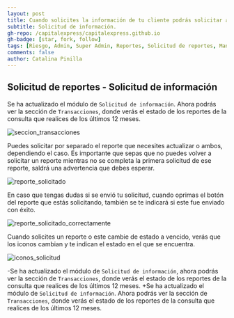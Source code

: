 ```yaml
---
layout: post
title: Cuando solicites la información de tu cliente podrás solicitar además los reportes de cesión y compra y venta.
subtitle: Solicitud de información.
gh-repo: /capitalexpress/capitalexpress.github.io
gh-badge: [star, fork, follow]
tags: [Riesgo, Admin, Super Admin, Reportes, Solicitud de reportes, Mantenedores, Compra, Venta, Cesion]
comments: false
author: Catalina Pinilla
---
```


## Solicitud de reportes  - Solicitud de información

Se ha actualizado el módulo de `Solicitud de información`. Ahora podrás ver la sección de `Transacciones`, donde verás el estado de los reportes de la consulta que realices de los últimos 12 meses.

![seccion_transacciones](https://cdn.capitalexpress.cl/img/seccion_transacciones.png)

Puedes solicitar por separado el reporte que necesites actualizar o ambos, dependiendo el caso. Es importante que sepas que no puedes volver a solicitar un reporte mientras no se completa la primera solicitud de ese reporte, saldrá una advertencia que debes esperar.

![reporte_solicitado](https://cdn.capitalexpress.cl/img/reporte_solicitado.png)

En caso que tengas dudas si se envió tu solicitud, cuando oprimas el botón del reporte que estás solicitando, también se te indicará si este fue enviado con éxito.

![reporte_solicitado_correctamente](https://cdn.capitalexpress.cl/img/reporte_solicitado_correctamente.png)


Cuando solicites un reporte o este cambie de estado a vencido, verás que los iconos cambian y te indican el estado en el que se encuentra.

![iconos_solicitud](https://cdn.capitalexpress.cl/img/iconos_solciitud.png)

-Se ha actualizado el módulo de `Solicitud de información`, ahora podrás ver la sección de `Transacciones`, donde verás el estado de los reportes de la consulta que realices de los últimos 12 meses.
+Se ha actualizado el módulo de `Solicitud de información`. Ahora podrás ver la sección de `Transacciones`, donde verás el estado de los reportes de la consulta que realices de los últimos 12 meses.
